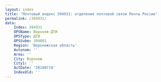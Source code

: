 ```yaml
---
layout: index
title: 'Почтовый индекс 394931: отделение почтовой связи Почты России'
permalink: /394931/
data:
    Index: 394931
    OPSName: Воронеж-ДТИ
    OPSType: ДТИ
    OPSSubm: 394001
    Region: 'Воронежская область'
    Autonom: ''
    Area: ''
    City: Воронеж
    City1: ''
    ActDate: '20180719'
    IndexOld: ''
---
```

